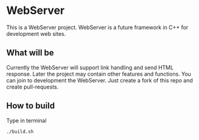 # WebServer

This is a WebServer project.
WebServer is a future framework in C++ for development web sites.

## What will be

Currently the WebServer will support link handling and send HTML response.
Later the project may contain other features and functions.
You can join to development the WebServer. Just create a fork of this repo 
and create pull-requests.

## How to build

Type in terminal
```
./build.sh
```